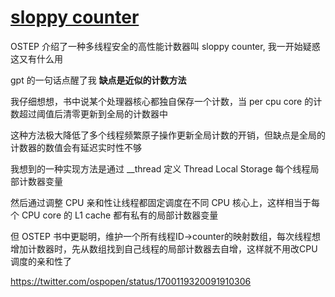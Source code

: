 # [sloppy counter](/2023/09/sloppy_counter.md)

OSTEP 介绍了一种多线程安全的高性能计数器叫 sloppy counter, 我一开始疑惑这又有什么用

gpt 的一句话点醒了我 **缺点是近似的计数方法**

我仔细想想，书中说某个处理器核心都独自保存一个计数，当 per cpu core 的计数超过阈值后清零更新到全局的计数器中

这种方法极大降低了多个线程频繁原子操作更新全局计数的开销，但缺点是全局的计数器的数值会有延迟实时性不够

我想到的一种实现方法是通过 __thread 定义 Thread Local Storage 每个线程局部计数器变量

然后通过调整 CPU 亲和性让线程都固定调度在不同 CPU 核心上，这样相当于每个 CPU core 的 L1 cache 都有私有的局部计数器变量

但 OSTEP 书中更聪明，维护一个所有线程ID->counter的映射数组，每次线程想增加计数器时，先从数组找到自己线程的局部计数器去自增，这样就不用改CPU调度的亲和性了

<https://twitter.com/ospopen/status/1700119320091910306>
